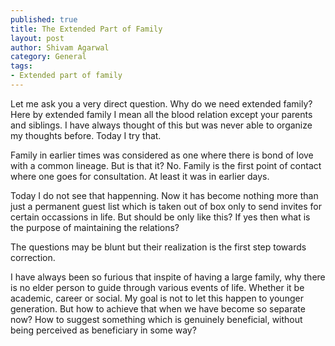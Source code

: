 ```yaml
--- 
published: true
title: The Extended Part of Family
layout: post
author: Shivam Agarwal
category: General
tags: 
- Extended part of family
---
```


Let me ask you a very direct question. Why do we need extended family? Here by extended family I mean all the blood relation except your parents and siblings. I have always thought of this but was never able to organize my thoughts before. Today I try that.


<!-- more -->

Family in earlier times was considered as one where there is bond of love with a common lineage. But is that it? No. Family is the first point of contact where one goes for consultation. At least it was in earlier days. 

Today I do not see that happenning. Now it has become nothing more than just a permanent guest list which is taken out of box only to send invites for certain occassions in life. But should be only like this? If yes then what is the purpose of maintaining the relations?

The questions may be blunt but their realization is the first step towards correction. 

I have always been so furious that inspite of having a large family, why there is no elder person to guide through various events of life. Whether it be academic, career or social. My goal is not to let this happen to younger generation. But how to achieve that when we have become so separate now? How to suggest something which is genuinely beneficial, without being perceived as beneficiary in some way? 

